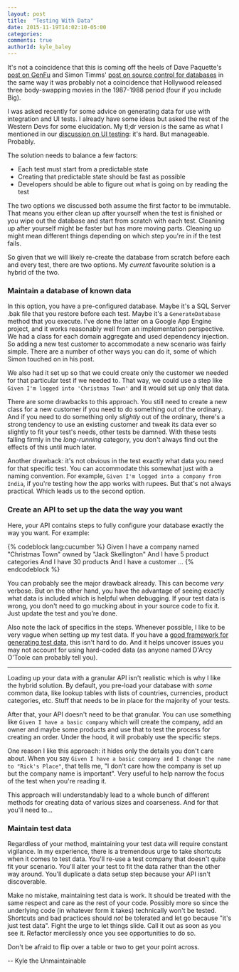 ```yaml
---
layout: post
title:  "Testing With Data"
date: 2015-11-19T14:02:10-05:00
categories:
comments: true
authorId: kyle_baley
---
```


It's not a coincidence that this is coming off the heels of Dave Paquette's [post on GenFu](http://www.westerndevs.com/realistic-sample-data-with-genfu/) and Simon Timms' [post on source control for databases](http://www.westerndevs.com/source-control-for-sql-databases/) in the same way it was probably not a coincidence that Hollywood released three body-swapping movies in the 1987-1988 period (four if you include Big).

<!-- more -->

I was asked recently for some advice on generating data for use with integration and UI tests. I already have some ideas but asked the rest of the Western Devs for some elucidation. My tl;dr version is the same as what I mentioned in our [discussion on UI testing](http://www.westerndevs.com/on-ui-testing/): it's hard. But manageable. Probably.

The solution needs to balance a few factors:

* Each test must start from a predictable state
* Creating that predictable state should be fast as possible
* Developers should be able to figure out what is going on by reading the test

The two options we discussed both assume the first factor to be immutable. That means you either clean up after yourself when the test is finished or you wipe out the database and start from scratch with each test. Cleaning up after yourself might be faster but has more moving parts. Cleaning up might mean different things depending on which step you're in if the test fails.  

So given that we will likely re-create the database from scratch before each and every test, there are two options. My _current_ favourite solution is a hybrid of the two.

### Maintain a database of known data

In this option, you have a pre-configured database. Maybe it's a SQL Server .bak file that you restore before each test. Maybe it's a `GenerateDatabase` method that you execute. I've done the latter on a Google App Engine project, and it works reasonably well from an implementation perspective. We had a class for each domain aggregate and used dependency injection. So adding a new test customer to accommodate a new scenario was fairly simple. There are a number of other ways you can do it, some of which Simon touched on in his post.

We also had it set up so that we could create only the customer we needed for that particular test if we needed to. That way, we could use a step like `Given I'm logged into 'Christmas Town'` and it would set up only that data.

There are some drawbacks to this approach. You still need to create a new class for a new customer if you need to do something out of the ordinary. And if you need to do something only _slightly_ out of the ordinary, there's a strong tendency to use an existing customer and tweak its data ever so slightly to fit your test's needs, other tests be damned. With these tests falling firmly in the _long-running_ category, you don't always find out the effects of this until much later.

Another drawback: it's not obvious in the test exactly what data you need for that specific test. You can accommodate this somewhat just with a naming convention. For example, `Given I'm logged into a company from India`, if you're testing how the app works with rupees. But that's not always practical. Which leads us to the second option.

### Create an API to set up the data the way you want

Here, your API contains steps to fully configure your database exactly the way you want. For example:

{% codeblock lang:cucumber %}
Given I have a company named "Christmas Town" owned by "Jack Skellington"
And I have 5 product categories
And I have 30 products
And I have a customer
...
{% endcodeblock %}

You can probably see the major drawback already. This can become _very_ verbose. But on the other hand, you have the advantage of seeing exactly what data is included which is helpful when debugging. If your test data is wrong, you don't need to go mucking about in your source code to fix it. Just update the test and you're done.

Also note the lack of specifics in the steps. Whenever possible, I like to be very vague when setting up my test data. If you have a [good framework for generating test data](https://github.com/MisterJames/GenFu), this isn't hard to do. And it helps uncover issues you may not account for using hard-coded data (as anyone named D'Arcy O'Toole can probably tell you).

---
Loading up your data with a granular API isn't realistic which is why I like the hybrid solution. By default, you pre-load your database with _some_ common data, like lookup tables with lists of countries, currencies, product categories, etc. Stuff that needs to be in place for the majority of your tests.

After that, your API doesn't need to be that granular. You can use something like `Given I have a basic company` which will create the company, add an owner and maybe some products and use that to test the process for creating an order. Under the hood, it will probably use the specific steps.

One reason I like this approach: it hides only the details you don't care about. When you say `Given I have a basic company and I change the name to "Rick's Place"`, that tells me, "I don't care how the company is set up but the company name is important". Very useful to help narrow the focus of the test when you're reading it.

This approach will understandably lead to a whole bunch of different methods for creating data of various sizes and coarseness. And for that you'll need to...

### Maintain test data

Regardless of your method, maintaining your test data will require constant vigilance. In my experience, there is a tremendous urge to take shortcuts when it comes to test data. You'll re-use a test company that doesn't quite fit your scenario. You'll alter your test to fit the data rather than the other way around. You'll duplicate a data setup step because your API isn't discoverable.

Make no mistake, maintaining test data is work. It should be treated with the same respect and care as the rest of your code. Possibly more so since the underlying code (in whatever form it takes) technically won't be tested. Shortcuts and bad practices should _not_ be tolerated and let go because "it's just test data". Fight the urge to let things slide. Call it out as soon as you see it. Refactor mercilessly once you see opportunities to do so.

Don't be afraid to flip over a table or two to get your point across.

-- Kyle the Unmaintainable
